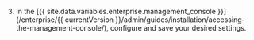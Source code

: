 3. In the [{{ site.data.variables.enterprise.management_console }}](/enterprise/{{ currentVersion }}/admin/guides/installation/accessing-the-management-console/), configure and save your desired settings.
